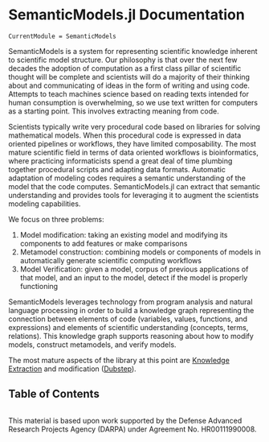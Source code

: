 # SemanticModels.jl Documentation

```@meta
CurrentModule = SemanticModels
```

SemanticModels is a system for representing scientific knowledge inherent to scientific model structure.
Our philosophy is that over the next few decades the adoption of computation as a first class pillar of scientific
thought will be complete and scientists will do a majority of their thinking about and communicating of ideas in the
form of writing and using code. Attempts to teach machines science based on reading texts intended for human consumption
is overwhelming, so we use text written for computers as a starting point. This involves extracting meaning from code.

Scientists typically write very procedural code based on libraries for solving mathematical models. When this procedural
code is expressed in data oriented pipelines or workflows, they have limited composability. The most mature scientific
field in terms of data oriented workflows is bioinformatics, where practicing informaticists spend a great deal of time
plumbing together procedural scripts and adapting data formats. Automatic adaptation of modeling codes requires a
semantic understanding of the model that the code computes. SemanticModels.jl can extract that semantic understanding
and provides tools for leveraging it to augment the scientists modeling capabilities.

We focus on three problems:

1. Model modification: taking an existing model and modifying its components to add features or make comparisons
2. Metamodel construction: combining models or components of models in automatically generate scientific computing workflows
3. Model Verification: given a model, corpus of previous applications of that model, and an input to the model, detect
   if the model is properly functioning
   
SemanticModels leverages technology from program analysis and natural language processing in order to build a knowledge
graph representing the connection between elements of code (variables, values, functions, and expressions) and elements
of scientific understanding (concepts, terms, relations). This knowledge graph supports reasoning about how to modify
models, construct metamodels, and verify models.

The most mature aspects of the library at this point are [Knowledge Extraction](@ref) and
modification ([Dubstep](@ref)).

## Table of Contents
```@contents
```

This material is based upon work supported by the Defense Advanced Research Projects Agency (DARPA) under Agreement No. HR00111990008.
